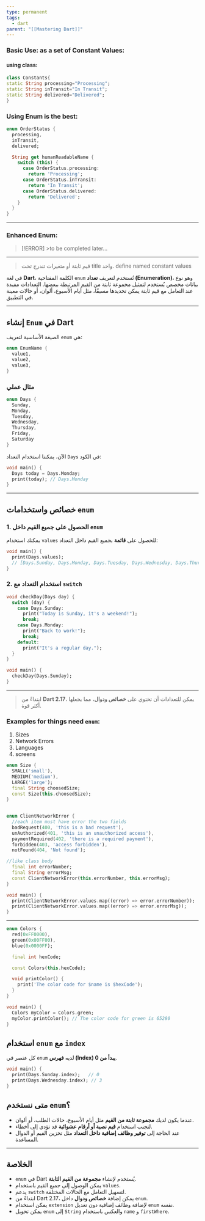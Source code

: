```yaml
---
type: permanent
tags:
  - dart
parent: "[[Mastering Dart]]"
---
```

### Basic Use: as a set of Constant Values: 
#### using class:
```dart
class Constants{
static String processing="Processing";
static String inTransit="In Transit";
static String delivered="Delivered";
}
```
### Using Enum is the best:
```dart
enum OrderStatus {
  processing,
  inTransit,
  delivered;

  String get humanReadableName {
    switch (this) {
      case OrderStatus.processing:
        return 'Processing';
      case OrderStatus.inTransit:
        return 'In Transit';
      case OrderStatus.delivered:
        return 'Delivered';
    }
  }
}
```
___
### Enhanced Enum:
 
 >[!ERROR] >to be completed later... 
 
 ___
 > قيم ثابتة أو متغيرات تندرج تحت title واحد.
> define named constant values

في لغة **Dart**، الكلمة المفتاحية `enum` تُستخدم لتعريف **تعداد (Enumeration)**، وهو نوع بيانات مخصص يُستخدم لتمثيل مجموعة ثابتة من القيم المرتبطة ببعضها. التعدادات مفيدة عند التعامل مع قيم ثابتة يمكن تحديدها مسبقًا، مثل أيام الأسبوع، ألوان، أو حالات معينة في التطبيق.

---

## **إنشاء `Enum` في Dart**
الصيغة الأساسية لتعريف `enum` هي:
```dart
enum EnumName {
  value1,
  value2,
  value3,
}
```
### **مثال عملي**
```dart
enum Days {
  Sunday,
  Monday,
  Tuesday,
  Wednesday,
  Thursday,
  Friday,
  Saturday
}
```
الآن، يمكننا استخدام التعداد `Days` في الكود:
```dart
void main() {
  Days today = Days.Monday;
  print(today); // Days.Monday
}
```
---

## **خصائص واستخدامات `enum`**

### **1. الحصول على جميع القيم داخل `enum`**

يمكنك استخدام `values` للحصول على **قائمة** بجميع القيم داخل التعداد:
```dart
void main() {
  print(Days.values);
  // [Days.Sunday, Days.Monday, Days.Tuesday, Days.Wednesday, Days.Thursday, Days.Friday, Days.Saturday]
}
```
### **2. استخدام التعداد مع `switch`**
```dart
void checkDay(Days day) {
  switch (day) {
    case Days.Sunday:
      print("Today is Sunday, it's a weekend!");
      break;
    case Days.Monday:
      print("Back to work!");
      break;
    default:
      print("It's a regular day.");
  }
}

void main() {
  checkDay(Days.Sunday);
}
```
___
> ابتداءً من **Dart 2.17**، يمكن للتعدادات أن تحتوي على **خصائص ودوال**، مما يجعلها أكثر قوة.
### Examples for things need `enum`:
1. Sizes
2. Network Errors
3. Languages
4. screens

```dart
enum Size {
  SMALL('small'),
  MEDIUM('medium'),
  LARGE('large');
  final String choosedSize;
  const Size(this.choosedSize);
}

  
enum ClientNetworkError {
  //each item must have error the two fields
  badRequest(400, 'this is a bad request'),
  unAuthorized(401, 'this is an unauthorized access'),
  paymentRequired(402, 'there is a required payment'),
  forbidden(403, 'access forbidden'),
  notFound(404, 'Not found');

//like class body
  final int errorNumber;
  final String errorMsg;
  const ClientNetworkError(this.errorNumber, this.errorMsg);
}

void main() {
  print(ClientNetworkError.values.map((error) => error.errorNumber));
  print(ClientNetworkError.values.map((error) => error.errorMsg));
}
```
___
```dart
enum Colors {
  red(0xFF0000),
  green(0x00FF00),
  blue(0x0000FF);

  final int hexCode;

  const Colors(this.hexCode);

  void printColor() {
    print('The color code for $name is $hexCode');
  }
}

void main() {
  Colors myColor = Colors.green;
  myColor.printColor(); // The color code for green is 65280
}
```
## **استخدام `enum` مع `index`**

كل عنصر في `enum` لديه **فهرس (Index) يبدأ من 0**.
```dart
void main() {
  print(Days.Sunday.index);   // 0
  print(Days.Wednesday.index); // 3
}
```
## **متى نستخدم `enum`؟**

- عندما يكون لديك **مجموعة ثابتة من القيم** مثل أيام الأسبوع، حالات الطلب، أو ألوان.
- لتجنب استخدام **قيم نصية أو أرقام عشوائية** قد تؤدي إلى أخطاء.
- عند الحاجة إلى **توفير وظائف إضافية داخل التعداد** مثل تخزين القيم أو الدوال المساعدة.

---

## **الخلاصة**

- `enum` في Dart يُستخدم لإنشاء **مجموعة من القيم الثابتة**.
- يمكن الوصول إلى جميع القيم باستخدام `values`.
- يدعم `switch` لتسهيل التعامل مع الحالات المختلفة.
- ابتداءً من Dart 2.17، يمكن إضافة **خصائص ودوال** داخل `enum`.
- يمكن استخدام `extension` لإضافة وظائف إضافية دون تعديل `enum` نفسه.
- يمكن تحويل `enum` إلى `String` والعكس باستخدام `name` و `firstWhere`.